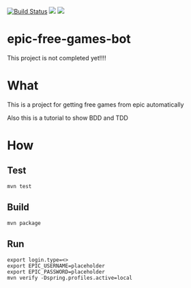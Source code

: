 [![Build Status](https://travis-ci.org/hche608/epic-free-games-bot.svg?branch=master)](https://travis-ci.org/hche608/epic-free-games-bot)
![](https://sonarcloud.io/api/project_badges/measure?project=me.hax3.epic%3Afree-games-bot-parent&metric=alert_status)
![](https://sonarcloud.io/api/project_badges/measure?project=me.hax3.epic%3Afree-games-bot-parent&metric=coverage)
# epic-free-games-bot

This project is not completed yet!!!!

# What
This is a project for getting free games from epic automatically

Also this is a tutorial to show BDD and TDD

# How
## Test
```shell script
mvn test
```

## Build
```shell script
mvn package
```

## Run
```shell script
export login.type=<>
export EPIC_USERNAME=placeholder
export EPIC_PASSWORD=placeholder
mvn verify -Dspring.profiles.active=local
```